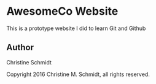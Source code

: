 # AwesomeCo Website

This is a prototype website I did to learn Git and Github

## Author

Christine Schmidt

Copyright 2016 Christine M. Schmidt, all rights reserved.

